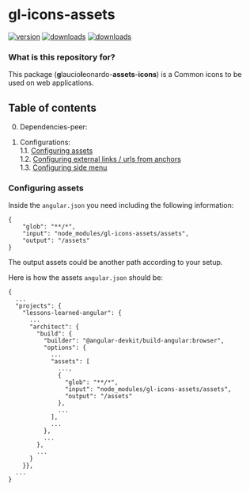 # gl-icons-assets
[![version](https://img.shields.io/npm/v/gl-icons-assets)](https://www.npmjs.com/package/gl-icons-assets) 
[![downloads](https://img.shields.io/npm/types/gl-icons-assets)](https://www.npmjs.com/package/gl-icons-assets) 
[![downloads](https://img.shields.io/npm/dw/gl-icons-assets)](https://www.npmjs.com/package/gl-icons-assets)

### What is this repository for? ###
This package (**g**laucio**l**eonardo-**assets**-**icons**) is a Common icons to be used on web applications.<br>

## Table of contents ##
0. Dependencies-peer:<br>
   
1. Configurations:<br>
   1.1. [ Configuring assets ](#configuring-assets)<br>
   1.2. [ Configuring external links / urls from anchors ](#external-links-anchors)<br>
   1.3. [ Configuring side menu ](#configuraing-side-menu)<br>

<a name="configuring-assets"></a>
### Configuring assets ###
Inside the `angular.json` you need including the following information:
```
{
    "glob": "**/*",
    "input": "node_modules/gl-icons-assets/assets",
    "output": "/assets"
}
```
The output assets could be another path according to your setup.

Here is how the assets `angular.json` should be:
```
{
  ...
  "projects": {
    "lessons-learned-angular": {
      ...
      "architect": {
        "build": {
          "builder": "@angular-devkit/build-angular:browser",
          "options": {
            ...
            "assets": [
              ...,
              {
                "glob": "**/*",
                "input": "node_modules/gl-icons-assets/assets",
                "output": "/assets"
              },
              ...
            ],
            ...
          },
          ...
        },
        ...
      }
    }},
  ...
}

```
